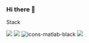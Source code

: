 ### Hi there 👋

<!--
**HAR00N/HAR00N** is a ✨ _special_ ✨ repository because its `README.md` (this file) appears on your GitHub profile.

Here are some ideas to get you started:

- 🔭 I’m currently working on ...
- 🌱 I’m currently learning ...
- 👯 I’m looking to collaborate on ...
- 🤔 I’m looking for help with ...
- 💬 Ask me about ...
- 📫 How to reach me: ...
- 😄 Pronouns: ...
- ⚡ Fun fact: ...
-->

 
Stack

<a href="" target="_blank"><img src="https://img.shields.io/badge/Java-007396?style=flat-square&logo=java&logoColor=white"/></a>
<a href="" target="_blank"><img src="https://img.shields.io/badge/Spring-6DB33F?style=flat-square&logo=spring&logoColor=white"/></a>
<img src="https://user-images.githubusercontent.com/10817626/67014544-482be200-f0f5-11e9-8e74-3dd575c8ad83.png" alt="icons-matlab-black" style="max-width: 30%;">
<a href="" target="_blank"><img src="https://img.shields.io/badge/Matlab-FFFFF?style=flat-square&logo=matlab&logoColor=white"/></a>
